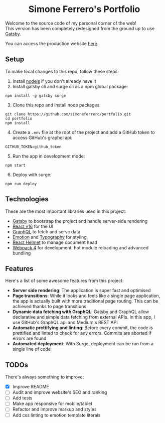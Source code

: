 <h1 align="center">
  Simone Ferrero's Portfolio
</h1>

Welcome to the source code of my personal corner of the web!<br />
This version has been completely redesigned from the ground up to use [Gatsby](https://www.gatsbyjs.org/̨).

You can access the production website [here](http://simoneferrero.net).

## Setup

To make local changes to this repo, follow these steps:

1. Install [nodejs](https://nodejs.org/en/) if you don't already have it
2. Install gatsby cli and surge cli as a npm global package:

```
npm install -g gatsby surge
```

3. Clone this repo and install node packages:

```
git clone https://github.com/simoneferrero/portfolio.git
cd portfolio
npm install
```

4. Create a `.env` file at the root of the project and add a GitHub token to access GitHub's graphql api:

```
GITHUB_TOKEN=github_token
```

5. Run the app in development mode:

```
npm start
```

6. Deploy with surge:

```
npm run deploy
```

## Technologies

These are the most important libraries used in this project:

- [Gatsby](https://www.gatsbyjs.org/̨) to bootstrap the project and handle server-side rendering
- [React v16](https://facebook.github.io/react/) for the UI
- [GraphQL](https://graphql.org/) to fetch and serve data
- [Emotion](https://emotion.sh/) and [Typography](https://kyleamathews.github.io/typography.js/) for styling
- [React Helmet](https://github.com/nfl/react-helmet) to manage document head
- [Webpack 4](https://webpack.js.org/) for development, hot module reloading and advanced bundling

## Features

Here's a list of some awesome features from this project:

- **Server side rendering**: The application is super fast and optimised
- **Page transitions**: While it looks and feels like a single page application, the app is actually built with more traditional page routing. This can be achieved thanks to page transitions
- **Dynamic data fetching with GraphQL**: Gatsby and GraphQL allow declarative and simple data fetching from external APIs. In this app, I use GitHub's GraphQL api and Medium's REST API
- **Automatic prettifying and linting**: Before every commit, the code is prettified and linted to check for any errors. Commits are aborted if errors are found
- **Automated deployment**: With Surge, deployment can be run from a single line of code

## TODOs

There's always something to improve:

- [x] Improve README
- [ ] Audit and improve website's SEO and ranking
- [ ] Add tests
- [ ] Make app responsive for mobile/tablet
- [ ] Refactor and improve markup and styles
- [ ] Add css linting to emotion template literals
